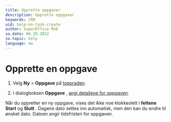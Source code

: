 ```yaml
---
title: Opprette oppgaver
description: Opprette oppgaver
keywords: CRM
uid: help-no-task-create
author: SuperOffice RnD
so.date: 06.29.2022
so.topic: help
language: no
---
```


# Opprette en oppgave

1. Velg **Ny** > **Oppgave** på [toppraden][2].

2. I dialogboksen **Oppgave** , [angi detaljene for oppgaven][1].

Når du oppretter en ny oppgave, vises det ikke noe klokkeslett i **feltene Start** og **Slutt** . Dagens dato settes inn automatisk, men den kan du endre til ønsket dato. Datoen angir tidsfristen for oppgaven.

<!-- Referenced links -->
[1]: screen/dialog-for-followups.md
[2]: ../../learn/getting-started/main-screen/buttons-in-menu-bar.md

<!-- Referenced images -->
